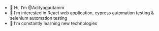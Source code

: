 - 👋 Hi, I’m @Adityagautamm
- 👀 I’m interested in React web application, cypress automation testing & selenium automation testing
- 🌱 I’m constantly learning new technologies

<!---
Adityagautamm/Adityagautamm is a ✨ special ✨ repository because its `README.md` (this file) appears on your GitHub profile.
You can click the Preview link to take a look at your changes.
--->
